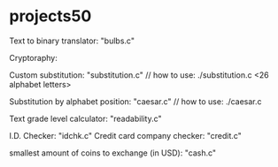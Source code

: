 # projects50

Text to binary translator: "bulbs.c"

Cryptoraphy:

  Custom substitution: "substitution.c"
  // how to use: ./substitution.c <26 alphabet letters>
  
  Substitution by alphabet position: "caesar.c"
  // how to use: ./caesar.c <positive integer>
  

Text grade level calculator: "readability.c"
 
I.D. Checker: "idchk.c"
Credit card company checker: "credit.c"
 
smallest amount of coins to exchange (in USD): "cash.c"
